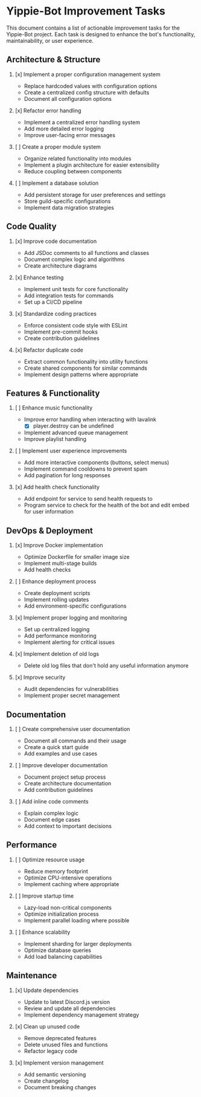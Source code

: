 # Yippie-Bot Improvement Tasks

This document contains a list of actionable improvement tasks for the Yippie-Bot project. Each task is designed to enhance the bot's functionality, maintainability, or user experience.

## Architecture & Structure

1. [x] Implement a proper configuration management system
   - Replace hardcoded values with configuration options
   - Create a centralized config structure with defaults
   - Document all configuration options

2. [x] Refactor error handling
   - Implement a centralized error handling system
   - Add more detailed error logging
   - Improve user-facing error messages

3. [ ] Create a proper module system
   - Organize related functionality into modules
   - Implement a plugin architecture for easier extensibility
   - Reduce coupling between components

4. [ ] Implement a database solution
   - Add persistent storage for user preferences and settings
   - Store guild-specific configurations
   - Implement data migration strategies

## Code Quality

1. [x] Improve code documentation
   - Add JSDoc comments to all functions and classes
   - Document complex logic and algorithms
   - Create architecture diagrams

2. [x] Enhance testing
   - Implement unit tests for core functionality
   - Add integration tests for commands
   - Set up a CI/CD pipeline

3. [x] Standardize coding practices
   - Enforce consistent code style with ESLint
   - Implement pre-commit hooks
   - Create contribution guidelines

4. [x] Refactor duplicate code
   - Extract common functionality into utility functions
   - Create shared components for similar commands
   - Implement design patterns where appropriate

## Features & Functionality

1. [ ] Enhance music functionality
   - Improve error handling when interacting with lavalink
     - [x] player.destroy can be undefined
   - Implement advanced queue management
   - Improve playlist handling

2. [ ] Implement user experience improvements
   - Add more interactive components (buttons, select menus)
   - Implement command cooldowns to prevent spam
   - Add pagination for long responses

3. [x] Add health check functionality
   - Add endpoint for service to send health requests to
   - Program service to check for the health of the bot and edit embed for user information

## DevOps & Deployment

1. [x] Improve Docker implementation
   - Optimize Dockerfile for smaller image size
   - Implement multi-stage builds
   - Add health checks

2. [ ] Enhance deployment process
   - Create deployment scripts
   - Implement rolling updates
   - Add environment-specific configurations

3. [x] Implement proper logging and monitoring
   - Set up centralized logging
   - Add performance monitoring
   - Implement alerting for critical issues

4. [x] Implement deletion of old logs
   - Delete old log files that don't hold any useful information anymore

5. [x] Improve security
   - Audit dependencies for vulnerabilities
   - Implement proper secret management

## Documentation

1. [ ] Create comprehensive user documentation
   - Document all commands and their usage
   - Create a quick start guide
   - Add examples and use cases

2. [ ] Improve developer documentation
   - Document project setup process
   - Create architecture documentation
   - Add contribution guidelines

3. [ ] Add inline code comments
   - Explain complex logic
   - Document edge cases
   - Add context to important decisions

## Performance

1. [ ] Optimize resource usage
   - Reduce memory footprint
   - Optimize CPU-intensive operations
   - Implement caching where appropriate

2. [ ] Improve startup time
   - Lazy-load non-critical components
   - Optimize initialization process
   - Implement parallel loading where possible

3. [ ] Enhance scalability
   - Implement sharding for larger deployments
   - Optimize database queries
   - Add load balancing capabilities

## Maintenance

1. [x] Update dependencies
   - Update to latest Discord.js version
   - Review and update all dependencies
   - Implement dependency management strategy

2. [x] Clean up unused code
   - Remove deprecated features
   - Delete unused files and functions
   - Refactor legacy code

3. [x] Implement version management
   - Add semantic versioning
   - Create changelog
   - Document breaking changes
